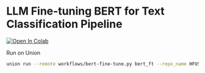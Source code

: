# LLM Fine-tuning BERT for Text Classification Pipeline

<a target="_blank" href="https://colab.research.google.com/github/unionai-oss/fine-tune-bert-sentiment-classifier/blob/main/bert-fine-tune.ipynb">
  <img src="https://colab.research.google.com/assets/colab-badge.svg" alt="Open In Colab"/>
</a>


Run on Union 
```bash
union run --remote workflows/bert-fine-tune.py bert_ft --repo_name HFUSERNAME/REPOID
```
